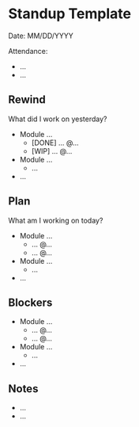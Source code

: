 # Standup Template

Date: MM/DD/YYYY

Attendance:

- ...
- ...

## Rewind

What did I work on yesterday?

- Module ...
  - [DONE] ... @...
  - [WIP] ... @...
- Module ...
  - ...
- ...

## Plan

What am I working on today?

- Module ...
  - ... @...
  - ... @...
- Module ...
  - ...
- ...

## Blockers

- Module ...
  - ... @...
  - ... @...
- Module ...
  - ...
- ...

## Notes

- ...
- ...
